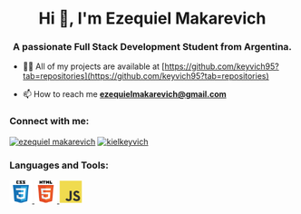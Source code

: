 <h1 align="center">Hi 👋, I'm Ezequiel Makarevich</h1>
<h3 align="center">A passionate Full Stack Development Student from Argentina.</h3>

- 👨‍💻 All of my projects are available at [https://github.com/keyvich95?tab=repositories](https://github.com/keyvich95?tab=repositories)

- 📫 How to reach me **ezequielmakarevich@gmail.com**

<h3 align="left">Connect with me:</h3>
<p align="left">
<a href="https://linkedin.com/in/ezequiel makarevich" target="blank"><img align="center" src="https://raw.githubusercontent.com/rahuldkjain/github-profile-readme-generator/master/src/images/icons/Social/linked-in-alt.svg" alt="ezequiel makarevich" height="30" width="40" /></a>
<a href="https://instagram.com/kielkeyvich" target="blank"><img align="center" src="https://raw.githubusercontent.com/rahuldkjain/github-profile-readme-generator/master/src/images/icons/Social/instagram.svg" alt="kielkeyvich" height="30" width="40" /></a>
</p>

<h3 align="left">Languages and Tools:</h3>
<p align="left"> <a href="https://www.w3schools.com/css/" target="_blank"> <img src="https://raw.githubusercontent.com/devicons/devicon/master/icons/css3/css3-original-wordmark.svg" alt="css3" width="40" height="40"/> </a> <a href="https://www.w3.org/html/" target="_blank"> <img src="https://raw.githubusercontent.com/devicons/devicon/master/icons/html5/html5-original-wordmark.svg" alt="html5" width="40" height="40"/> </a> <a href="https://developer.mozilla.org/en-US/docs/Web/JavaScript" target="_blank"> <img src="https://raw.githubusercontent.com/devicons/devicon/master/icons/javascript/javascript-original.svg" alt="javascript" width="40" height="40"/> </a> </p>
